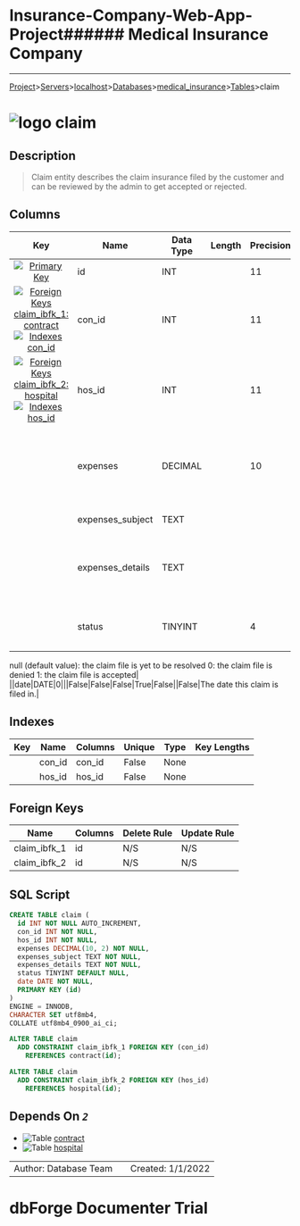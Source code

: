 # Insurance-Company-Web-App-Project###### Medical Insurance Company
___
[Project](../../../../../startpage.md)>[Servers](../../../../Servers.md)>[localhost](../../../localhost.md)>[Databases](../../Databases.md)>[medical_insurance](../medical_insurance.md)>[Tables](Tables.md)>claim


# ![logo](../../../../../Images/table64.svg) claim

## <a name="#Description"></a>Description
> Claim entity describes the claim insurance filed by the customer and can be reviewed by the admin to get accepted or rejected.
> 
## <a name="#Columns"></a>Columns
|Key|Name|Data Type|Length|Precision|Scale|Unsigned|Zerofill|Binary|Not Null|Auto Increment|Default|Virtual|Description|
|:---:|---|---|---|---|---|---|---|---|---|---|---|---|---|
|[![Primary Key ](../../../../../Images/primarykey.svg)](#Indexes)|id|INT||11||False|False|False|True|True||False|The Id of the claim|
|[![Foreign Keys claim_ibfk_1: contract](../../../../../Images/foreignkey.svg)](#ForeignKeys)[![Indexes con_id](../../../../../Images/index.svg)](#Indexes)|con_id|INT||11||False|False|False|True|False||False|The id of the contract that this claim is filed under|
|[![Foreign Keys claim_ibfk_2: hospital](../../../../../Images/foreignkey.svg)](#ForeignKeys)[![Indexes hos_id](../../../../../Images/index.svg)](#Indexes)|hos_id|INT||11||False|False|False|True|False||False|The id of the hospital linked to this claim|
||expenses|DECIMAL||10|2|False|False|False|True|False||False|The amount of expanses of this claim in Egyptian Pounds.|
||expenses_subject|TEXT||||False|False|False|True|False||False|The subject of the claim|
||expenses_details|TEXT||||False|False|False|True|False||False|The details about the expenses regarding to this claim.|
||status|TINYINT||4||False|False|False|False|False|NULL|False|The status of the claim which can be:
null (default value): the claim file is yet to be resolved
0: the claim file is denied
1: the claim file is accepted|
||date|DATE|0|||False|False|False|True|False||False|The date this claim is filed in.|

## <a name="#Indexes"></a>Indexes
|Key|Name|Columns|Unique|Type|Key Lengths|
|:---:|---|---|---|---|---|
||con_id|con_id|False|None||
||hos_id|hos_id|False|None||

## <a name="#ForeignKeys"></a>Foreign Keys
|Name|Columns|Delete Rule|Update Rule|
|---|---|---|---|
|claim_ibfk_1|id|N/S|N/S|
|claim_ibfk_2|id|N/S|N/S|

## <a name="#SqlScript"></a>SQL Script
```SQL
CREATE TABLE claim (
  id INT NOT NULL AUTO_INCREMENT,
  con_id INT NOT NULL,
  hos_id INT NOT NULL,
  expenses DECIMAL(10, 2) NOT NULL,
  expenses_subject TEXT NOT NULL,
  expenses_details TEXT NOT NULL,
  status TINYINT DEFAULT NULL,
  date DATE NOT NULL,
  PRIMARY KEY (id)
)
ENGINE = INNODB,
CHARACTER SET utf8mb4,
COLLATE utf8mb4_0900_ai_ci;

ALTER TABLE claim 
  ADD CONSTRAINT claim_ibfk_1 FOREIGN KEY (con_id)
    REFERENCES contract(id);

ALTER TABLE claim 
  ADD CONSTRAINT claim_ibfk_2 FOREIGN KEY (hos_id)
    REFERENCES hospital(id);
```

## <a name="#DependsOn"></a>Depends On _`2`_
- ![Table](../../../../../Images/table.svg) [contract](contract.md)
- ![Table](../../../../../Images/table.svg) [hospital](hospital.md)


||||
|---|---|---|
|Author: Database Team||Created: 1/1/2022|
# dbForge Documenter Trial
